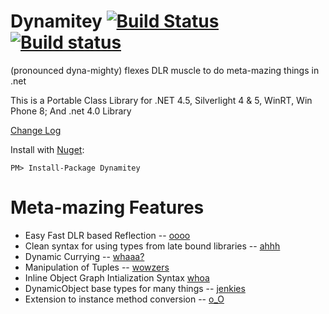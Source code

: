 # Dynamitey [![Build Status](https://travis-ci.org/ekonbenefits/dynamitey.png?branch=master)](https://travis-ci.org/ekonbenefits/dynamitey) [![Build status](https://ci.appveyor.com/api/projects/status/kctdnnmctakj1j9w?svg=true)](https://ci.appveyor.com/project/jbtule/dynamitey)


(pronounced dyna-mighty) flexes DLR muscle to do meta-mazing things in .net

This is a Portable Class Library for  .NET 4.5, Silverlight 4 & 5, WinRT, Win Phone 8; And .net 4.0 Library

[Change Log](https://github.com/ekonbenefits/dynamitey/wiki/ChangeLog)

Install with [Nuget](https://nuget.org/packages/Dynamitey/):
```
PM> Install-Package Dynamitey
```

# Meta-mazing Features
  
  - Easy Fast DLR based Reflection -- [oooo](https://github.com/ekonbenefits/dynamitey/wiki/UsageReallyLateBinding)
  - Clean syntax for using types from late bound libraries -- [ahhh](https://github.com/ekonbenefits/dynamitey/wiki/LateType)
  - Dynamic Currying -- [whaaa?](https://github.com/ekonbenefits/dynamitey/wiki/UsageCurry)
  - Manipulation of Tuples -- [wowzers](https://github.com/ekonbenefits/dynamitey/blob/master/Tests/TuplerTest.cs)
  - Inline Object Graph Intialization Syntax [whoa](https://github.com/ekonbenefits/dynamitey/wiki/UsageBuilder)
  - DynamicObject base types for many things -- [jenkies](https://github.com/ekonbenefits/dynamitey/wiki/UsageDynamic)
  - Extension to instance method conversion -- [o_O](https://github.com/ekonbenefits/dynamitey/blob/master/Tests/Linq.cs)
